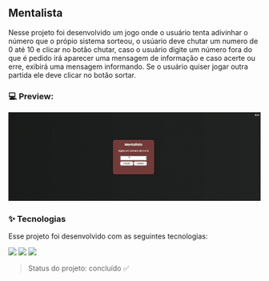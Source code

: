 ## Mentalista
Nesse projeto foi desenvolvido um jogo onde o usuário tenta adivinhar o número que o própio sistema sorteou, o usúario deve chutar um numero de 0 até 10 e clicar no botão chutar, caso o usuário digite um número fora do que é pedido irá aparecer uma mensagem de informação e caso acerte ou erre, exibirá uma mensagem informando. Se o usuário quiser jogar outra partida ele deve clicar no botão sortar.

### :computer: Preview: 
<img src="assets/preview.gif"/>

### :sparkles: Tecnologias
Esse projeto foi desenvolvido com as seguintes tecnologias:

<img src="https://img.shields.io/static/v1?label=&message=HTML&color=orange&style=for-the-badge&logo=HTML5&logoColor=white"/> <img src="https://img.shields.io/static/v1?label=&message=CSS&color=blue&style=for-the-badge&logo=CSS3&logoColor=white"/> <img src="https://img.shields.io/static/v1?label=&message=JS&color=yellowgreen&style=for-the-badge&logo=JavaScript&logoColor=white"/>

> Status do projeto: concluído :white_check_mark: